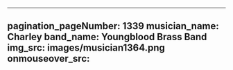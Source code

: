 ------
pagination_pageNumber: 1339
musician_name: Charley
band_name: Youngblood Brass Band
img_src: images/musician1364.png
onmouseover_src: 
------